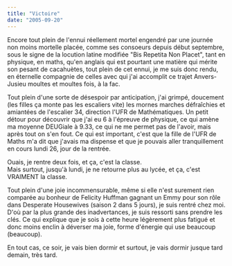 ```yaml
---
title: "Victoire"
date: "2005-09-20"
---
```


Encore tout plein de l'ennui réellement mortel engendré par une journée non moins mortelle placée, comme ses consoeurs depuis début septembre, sous le signe de la locution latine modifiée "Bis Repetita Non Placet", tant en physique, en maths, qu'en anglais qui est pourtant une matière qui mérite son pesant de cacahuètes, tout plein de cet ennui, je me suis donc rendu, en éternelle compagnie de celles avec qui j'ai accomplit ce trajet Anvers-Jusieu moultes et moultes fois, à la fac.

Tout plein d'une sorte de désespoir par anticipation, j'ai grimpé, doucement (les filles ça monte pas les escaliers vite) les mornes marches défraîchies et amiantées de l'escalier 34, direction l'UFR de Mathématiques. Un petit détour pour découvrir que j'ai eu 6 à l'épreuve de physique, ce qui amène ma moyenne DEUGiale à 9.33, ce qui ne me permet pas de l'avoir, mais après tout on s'en fout. Ce qui est important, c'est que la fille de l'UFR de Maths m'a dit que j'avais ma dispense et que je pouvais aller tranquillement en cours lundi 26, jour de la rentrée.

Ouais, je rentre deux fois, et ça, c'est la classe.  
Mais surtout, jusqu'à lundi, je ne retourne plus au lycée, et ça, c'est VRAIMENT la classe.

Tout plein d'une joie incommensurable, même si elle n'est surement rien comparée au bonheur de Felicity Huffman gagnant un Emmy pour son rôle dans Desperate Housewives (saison 2 dans 5 jours), je suis rentré chez moi. D'où par la plus grande des inadvertances, je suis ressorti sans prendre les clés. Ce qui explique que je sois à cette heure légèrement plus fatigué et donc moins enclin à déverser ma joie, forme d'énergie qui use beaucoup (beaucoup).

En tout cas, ce soir, je vais bien dormir et surtout, je vais dormir jusque tard demain, très tard.
